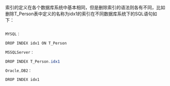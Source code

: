 索引的定义在各个数据库系统中基本相同，但是删除索引的语法则各有不同，比如删除T_Person表中定义的名称为idx1的索引在不同数据库系统下的SQL语句如下：
```java  
MYSQL：
DROP INDEX idx1 ON T_Person
MSSQLServer：
DROP INDEX T_Person.idx1
Oracle,DB2：
DROP INDEX idx1
```
